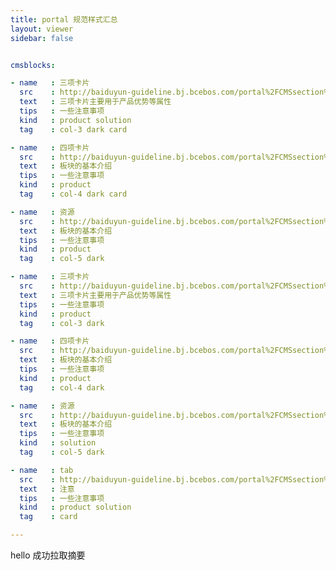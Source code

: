 ```yaml
---
title: portal 规范样式汇总
layout: viewer
sidebar: false


cmsblocks:

- name   : 三项卡片
  src    : http://baiduyun-guideline.bj.bcebos.com/portal%2FCMSsection%2Fcol-3-card
  text   : 三项卡片主要用于产品优势等属性
  tips   : 一些注意事项
  kind   : product solution
  tag    : col-3 dark card

- name   : 四项卡片
  src    : http://baiduyun-guideline.bj.bcebos.com/portal%2FCMSsection%2Fcol-3-card
  text   : 板块的基本介绍
  tips   : 一些注意事项
  kind   : product
  tag    : col-4 dark card

- name   : 资源
  src    : http://baiduyun-guideline.bj.bcebos.com/portal%2FCMSsection%2Fcol-3-card
  text   : 板块的基本介绍
  tips   : 一些注意事项
  kind   : product
  tag    : col-5 dark

- name   : 三项卡片
  src    : http://baiduyun-guideline.bj.bcebos.com/portal%2FCMSsection%2Fcol-3-card
  text   : 三项卡片主要用于产品优势等属性
  tips   : 一些注意事项
  kind   : product
  tag    : col-3 dark

- name   : 四项卡片
  src    : http://baiduyun-guideline.bj.bcebos.com/portal%2FCMSsection%2Fcol-3-card
  text   : 板块的基本介绍
  tips   : 一些注意事项
  kind   : product
  tag    : col-4 dark

- name   : 资源
  src    : http://baiduyun-guideline.bj.bcebos.com/portal%2FCMSsection%2Fcol-3-card
  text   : 板块的基本介绍
  tips   : 一些注意事项
  kind   : solution
  tag    : col-5 dark

- name   : tab
  src    : http://baiduyun-guideline.bj.bcebos.com/portal%2FCMSsection%2Fcol-3-card
  text   : 注意
  tips   : 一些注意事项
  kind   : product solution
  tag    : card 

---
```


hello 成功拉取摘要
<!-- more -->